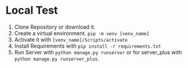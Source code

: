 # Local Test

1. Clone Repository or download it.
2. Create a virtual environment. `pip -m venv [venv_name]`
3. Activate it with `[venv_name]/Scripts/activate`
4. Install Requirements with `pip install -r requirements.txt`
5. Run Server with `python manage.py runserver` or for server_plus with `python manage.py runserver_plus`.